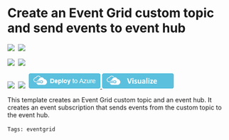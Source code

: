 # Create an Event Grid custom topic and send events to event hub

<IMG SRC="https://azbotstorage.blob.core.windows.net/badges/101-event-grid-event-hubs-handler/PublicLastTestDate.svg" />&nbsp;
<IMG SRC="https://azbotstorage.blob.core.windows.net/badges/101-event-grid-event-hubs-handler/PublicDeployment.svg" />&nbsp;

<IMG SRC="https://azbotstorage.blob.core.windows.net/badges/101-event-grid-event-hubs-handler/FairfaxLastTestDate.svg" />&nbsp;
<IMG SRC="https://azbotstorage.blob.core.windows.net/badges/101-event-grid-event-hubs-handler/FairfaxDeployment.svg" />&nbsp;

<IMG SRC="https://azbotstorage.blob.core.windows.net/badges/101-event-grid-event-hubs-handler/BestPracticeResult.svg" />&nbsp;
<IMG SRC="https://azbotstorage.blob.core.windows.net/badges/101-event-grid-event-hubs-handler/CredScanResult.svg" />&nbsp;
<a href="https://portal.azure.com/#create/Microsoft.Template/uri/https%3A%2F%2Fraw.githubusercontent.com%2FAzure%2Fazure-quickstart-templates%2Fmaster%2F101-event-grid-event-hubs-handler%2Fazuredeploy.json" target="_blank">
    <img src="https://raw.githubusercontent.com/Azure/azure-quickstart-templates/master/1-CONTRIBUTION-GUIDE/images/deploytoazure.png"/>
</a>
<a href="http://armviz.io/#/?load=https%3A%2F%2Fraw.githubusercontent.com%2FAzure%2Fazure-quickstart-templates%2Fmaster%2F101-event-grid-event-hubs-handler%2Fazuredeploy.json" target="_blank">
    <img src="https://raw.githubusercontent.com/Azure/azure-quickstart-templates/master/1-CONTRIBUTION-GUIDE/images/visualizebutton.png"/>
</a>

This template creates an Event Grid custom topic and an event hub. It creates an event subscription that sends events from the custom topic to the event hub.

`Tags: eventgrid`

